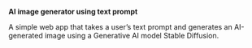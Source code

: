 **AI image generator using text prompt**

A simple web app that takes a user’s text prompt and generates an AI-generated image using a Generative AI model Stable Diffusion.
